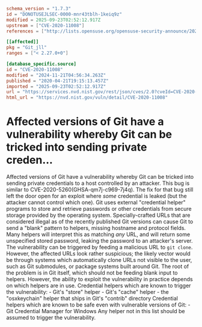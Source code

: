 ```toml
schema_version = "1.7.3"
id = "DONOTUSEJLSEC-0000-mnr43tblh-1keiq9z"
modified = 2025-09-23T02:52:12.917Z
upstream = ["CVE-2020-11008"]
references = ["http://lists.opensuse.org/opensuse-security-announce/2020-05/msg00003.html", "http://seclists.org/fulldisclosure/2020/May/41", "https://github.com/git/git/commit/c44088ecc4b0722636e0a305f9608d3047197282", "https://github.com/git/git/security/advisories/GHSA-hjc9-x69f-jqj7", "https://github.com/git/git/security/advisories/GHSA-qm7j-c969-7j4q", "https://lists.debian.org/debian-lts-announce/2020/04/msg00015.html", "https://lists.fedoraproject.org/archives/list/package-announce%40lists.fedoraproject.org/message/74Q7WVJ6FKLIN62VS2JD2XCNWK5TNKOW/", "https://lists.fedoraproject.org/archives/list/package-announce%40lists.fedoraproject.org/message/MOCTR2SEHCPSCOVUQJAGFPGKFMI2VE6V/", "https://lists.fedoraproject.org/archives/list/package-announce%40lists.fedoraproject.org/message/PN3FUOXKX3AXTULYV53ACABER2W2FSOU/", "https://security.gentoo.org/glsa/202004-13", "https://support.apple.com/kb/HT211183", "https://usn.ubuntu.com/4334-1/", "http://lists.opensuse.org/opensuse-security-announce/2020-05/msg00003.html", "http://seclists.org/fulldisclosure/2020/May/41", "https://github.com/git/git/commit/c44088ecc4b0722636e0a305f9608d3047197282", "https://github.com/git/git/security/advisories/GHSA-hjc9-x69f-jqj7", "https://github.com/git/git/security/advisories/GHSA-qm7j-c969-7j4q", "https://lists.debian.org/debian-lts-announce/2020/04/msg00015.html", "https://lists.fedoraproject.org/archives/list/package-announce%40lists.fedoraproject.org/message/74Q7WVJ6FKLIN62VS2JD2XCNWK5TNKOW/", "https://lists.fedoraproject.org/archives/list/package-announce%40lists.fedoraproject.org/message/MOCTR2SEHCPSCOVUQJAGFPGKFMI2VE6V/", "https://lists.fedoraproject.org/archives/list/package-announce%40lists.fedoraproject.org/message/PN3FUOXKX3AXTULYV53ACABER2W2FSOU/", "https://security.gentoo.org/glsa/202004-13", "https://support.apple.com/kb/HT211183", "https://usn.ubuntu.com/4334-1/"]

[[affected]]
pkg = "Git_jll"
ranges = ["< 2.27.0+0"]

[database_specific.source]
id = "CVE-2020-11008"
modified = "2024-11-21T04:56:34.263Z"
published = "2020-04-21T19:15:13.457Z"
imported = "2025-09-23T02:52:12.917Z"
url = "https://services.nvd.nist.gov/rest/json/cves/2.0?cveId=CVE-2020-11008"
html_url = "https://nvd.nist.gov/vuln/detail/CVE-2020-11008"
```

# Affected versions of Git have a vulnerability whereby Git can be tricked into sending private creden...

Affected versions of Git have a vulnerability whereby Git can be tricked into sending private credentials to a host controlled by an attacker. This bug is similar to CVE-2020-5260(GHSA-qm7j-c969-7j4q). The fix for that bug still left the door open for an exploit where *some* credential is leaked (but the attacker cannot control which one). Git uses external "credential helper" programs to store and retrieve passwords or other credentials from secure storage provided by the operating system. Specially-crafted URLs that are considered illegal as of the recently published Git versions can cause Git to send a "blank" pattern to helpers, missing hostname and protocol fields. Many helpers will interpret this as matching *any* URL, and will return some unspecified stored password, leaking the password to an attacker's server. The vulnerability can be triggered by feeding a malicious URL to `git clone`. However, the affected URLs look rather suspicious; the likely vector would be through systems which automatically clone URLs not visible to the user, such as Git submodules, or package systems built around Git. The root of the problem is in Git itself, which should not be feeding blank input to helpers. However, the ability to exploit the vulnerability in practice depends on which helpers are in use. Credential helpers which are known to trigger the vulnerability: - Git's "store" helper - Git's "cache" helper - the "osxkeychain" helper that ships in Git's "contrib" directory Credential helpers which are known to be safe even with vulnerable versions of Git: - Git Credential Manager for Windows Any helper not in this list should be assumed to trigger the vulnerability.

